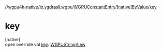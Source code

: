 //[wgpu4k-native](../../../../index.md)/[io.ygdrasil.wgpu](../../index.md)/[WGPUConstantEntry](../index.md)/[[native]ByValue](index.md)/[key](key.md)

# key

[native]\
open override val [key](key.md): [WGPUStringView](../../-w-g-p-u-string-view/index.md)